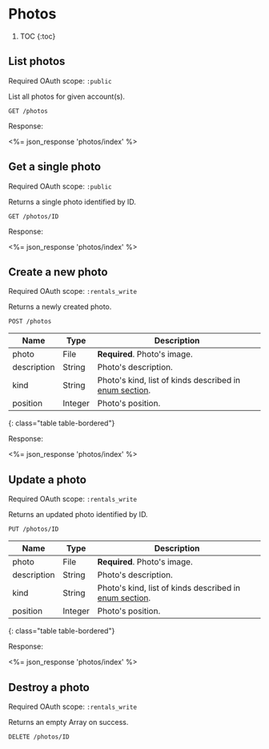 # Photos

1. TOC
{:toc}

## List photos

Required OAuth scope: `:public`

List all photos for given account(s).

~~~
GET /photos
~~~

Response:

<%= json_response 'photos/index' %>

## Get a single photo

Required OAuth scope: `:public`

Returns a single photo identified by ID.

~~~
GET /photos/ID
~~~

Response:

<%= json_response 'photos/index' %>

## Create a new photo

Required OAuth scope: `:rentals_write`

Returns a newly created photo.

~~~~
POST /photos
~~~~

Name             | Type    | Description
-----------------|---------|------------
photo            | File    | **Required**. Photo's image.
description      | String  | Photo's description.
kind             | String  | Photo's kind, list of kinds described in [enum section](/reference/enums).
position         | Integer | Photo's position.
{: class="table table-bordered"}

Response:

<%= json_response 'photos/index' %>

## Update a photo

Required OAuth scope: `:rentals_write`

Returns an updated photo identified by ID.

~~~
PUT /photos/ID
~~~

Name             | Type    | Description
-----------------|---------|------------
photo            | File    | **Required**. Photo's image.
description      | String  | Photo's description.
kind             | String  | Photo's kind, list of kinds described in [enum section](/reference/enums).
position         | Integer | Photo's position.
{: class="table table-bordered"}

Response:

<%= json_response 'photos/index' %>

## Destroy a photo

Required OAuth scope: `:rentals_write`

Returns an empty Array on success.

~~~~~~
DELETE /photos/ID
~~~~~~

